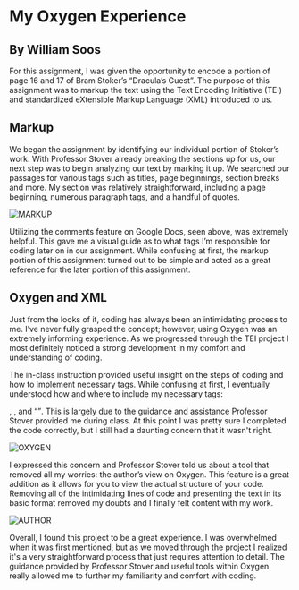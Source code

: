 # My Oxygen Experience
## By William Soos

For this assignment, I was given the opportunity to encode a portion of page 16 and 17 of Bram Stoker’s “Dracula’s Guest”. The purpose of this assignment was to markup the text using the Text Encoding Initiative (TEI) and standardized eXtensible Markup Language (XML) introduced to us.

## **Markup**
We began the assignment by identifying our individual portion of Stoker’s work. With Professor Stover already breaking the sections up for us, our next step was to begin analyzing our text by marking it up. We searched our passages for various tags such as titles, page beginnings, section breaks and more. My section was relatively straightforward, including a page beginning, numerous paragraph tags, and a handful of quotes.

![MARKUP](https://williamsoos.github.io/Dr.Soos/images/Markup)

Utilizing the comments feature on Google Docs, seen above, was extremely helpful. This gave me a visual guide as to what tags I’m responsible for coding later on in our assignment. While confusing at first, the markup portion of this assignment turned out to be simple and acted as a great reference for the later portion of this assignment.

## **Oxygen and XML**
Just from the looks of it, coding has always been an intimidating process to me. I’ve never fully grasped the concept; however, using Oxygen was an extremely informing experience. As we progressed through the TEI project I most definitely noticed a strong development in my comfort and understanding of coding. 

The in-class instruction provided useful insight on the steps of coding and how to implement necessary tags. While confusing at first, I eventually understood how and where to include my necessary tags: <p><p>, <pb n=”17”>, and <q></q>. This is largely due to the guidance and assistance Professor Stover provided me during class. At this point I was pretty sure I completed the code correctly, but I still had a daunting concern that it wasn't right.  

![OXYGEN](https://williamsoos.github.io/Dr.Soos/images/OxygenCode.png)

I expressed this concern and Professor Stover told us about a tool that removed all my worries: the author’s view on Oxygen. This feature is a great addition as it allows for you to view the actual structure of your code. Removing all of the intimidating lines of code and presenting the text in its basic format removed my doubts and I finally felt content with my work. 

![AUTHOR](https://williamsoos.github.io/Dr.Soos/images/AuthorsView.png)
  
Overall, I found this project to be a great experience. I was overwhelmed when it was first mentioned, but as we moved through the project I realized it's a very straightforward process that just requires attention to detail. The guidance provided by Professor Stover and useful tools within Oxygen really allowed me to further my familiarity and comfort with coding.
